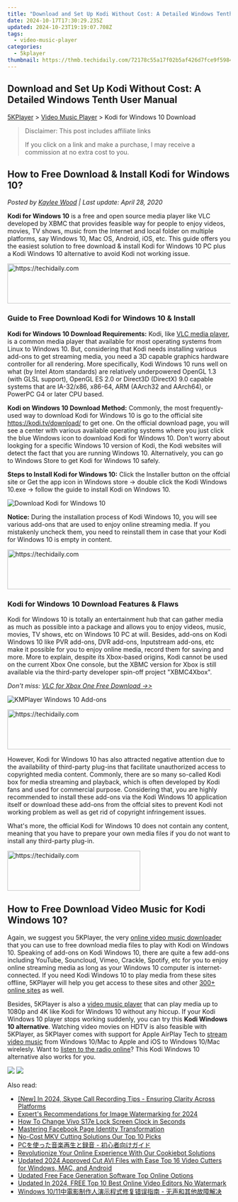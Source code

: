 ```yaml
---
title: "Download and Set Up Kodi Without Cost: A Detailed Windows Tenth User Manual"
date: 2024-10-17T17:30:29.235Z
updated: 2024-10-23T19:19:07.708Z
tags:
  - video-music-player
categories:
  - 5kplayer
thumbnail: https://thmb.techidaily.com/72178c55a17f02b5af426d7fce9f5984667c0f559291ba6b4b11d31fc14a8936.jpg
---
```


## Download and Set Up Kodi Without Cost: A Detailed Windows Tenth User Manual

[5KPlayer](https://tools.techidaily.com/5kplayer/products/) \> [Video Music Player](https://tools.techidaily.com/5kplayer/video-music-player/) \> Kodi for Windows 10 Download

>  Disclaimer: This post includes affiliate links
>
>  If you click on a link and make a purchase, I may receive a commission at no extra cost to you.
>

## How to Free Download & Install Kodi for Windows 10?

 _Posted by [Kaylee Wood](https://www.quora.com/profile/Amanda-Hu-21) | Last update: April 28, 2020_

**Kodi for Windows 10** is a free and open source media player like VLC developed by XBMC that provides feasible way for people to enjoy videos, movies, TV shows, music from the Internet and local folder on multiple platforms, say Windows 10, Mac OS, Android, iOS, etc. This guide offers you the easiest solution to free download & install Kodi for Windows 10 PC plus a Kodi Windows 10 alternative to avoid Kodi not working issue.

<!-- affiliate ads begin -->
<a href="https://ephamedtechinc.pxf.io/c/5597632/2126492/26400" target="_top" id="2126492">
  <img src="//a.impactradius-go.com/display-ad/26400-2126492" border="0" alt="https://techidaily.com" width="640" height="90"/>
</a>
<img height="0" width="0" src="https://ephamedtechinc.pxf.io/i/5597632/2126492/26400" style="position:absolute;visibility:hidden;" border="0" />
<!-- affiliate ads end -->

### Guide to Free Download Kodi for Windows 10 & Install

**Kodi for Windows 10 Download Requirements:** Kodi, like [VLC media player](https://tools.techidaily.com/5kplayer/video-music-player/), is a common media player that available for most operating systems from Linux to Windows 10\. But, considering that Kodi needs installing various add-ons to get streaming media, you need a 3D capable graphics hardware controller for all rendering. More specifically, Kodi Windows 10 runs well on what (by Intel Atom standards) are relatively underpowered OpenGL 1.3 (with GLSL support), OpenGL ES 2.0 or Direct3D (DirectX) 9.0 capable systems that are IA-32/x86, x86-64, ARM (AArch32 and AArch64), or PowerPC G4 or later CPU based. 

**Kodi on Windows 10 Download Method:** Commonly, the most frequently-used way to download Kodi for Windows 10 is go to the official site https://kodi.tv/download/ to get one. On the official download page, you will see a center with various available operating systems where you just click the blue Windows icon to download Kodi for Windows 10\. Don't worry about lookging for a specific Windows 10 version of Kodi, the Kodi websites will detect the fact that you are running Windows 10\. Alternatively, you can go to Windows Store to get Kodi for Windows 10 safely.

**Steps to Install Kodi for Windows 10:** Click the Installer button on the offcial site or Get the app icon in Windows store -> double click the Kodi Windows 10.exe -> follow the guide to install Kodi on Windows 10.

![Download Kodi for Windows 10](https://www.5kplayer.com/video-music-player/img/kodi-windows10-download.jpg) 

**Notice:** During the installation process of Kodi Windows 10, you will see various add-ons that are used to enjoy online streaming media. If you mistakenly uncheck them, you need to reinstall them in case that your Kodi for Windows 10 is empty in content.

<!-- affiliate ads begin -->
<a href="https://imp.i357552.net/c/5597632/1006793/11832" target="_top" id="1006793">
  <img src="//a.impactradius-go.com/display-ad/11832-1006793" border="0" alt="https://techidaily.com" width="728" height="90"/>
</a>
<img height="0" width="0" src="https://imp.i357552.net/i/5597632/1006793/11832" style="position:absolute;visibility:hidden;" border="0" />
<!-- affiliate ads end -->

### Kodi for Windows 10 Download Features & Flaws

Kodi for Windows 10 is totally an entertainment hub that can gather media as much as possible into a package and allows you to enjoy videos, music, movies, TV shows, etc on Windows 10 PC at will. Besides, add-ons on Kodi Windows 10 like PVR add-ons, DVR add-ons, Inputstream add-ons, etc make it possible for you to enjoy online media, record them for saving and more. More to explain, despite its Xbox-based origins, Kodi cannot be used on the current Xbox One console, but the XBMC version for Xbox is still available via the third-party developer spin-off project "XBMC4Xbox".

_Don't miss: [VLC for Xbox One Free Download ->>](https://tools.techidaily.com/5kplayer/video-music-player/)_

![KMPlayer Windows 10 Add-ons](https://www.5kplayer.com/video-music-player/img/kodi-windows10-addon.jpg)

<!-- affiliate ads begin -->
<a href="https://appsumo.8odi.net/c/5597632/2087390/7443" target="_top" id="2087390">
  <img src="//a.impactradius-go.com/display-ad/7443-2087390" border="0" alt="https://techidaily.com" width="728" height="90"/>
</a>
<img height="0" width="0" src="https://appsumo.8odi.net/i/5597632/2087390/7443" style="position:absolute;visibility:hidden;" border="0" />
<!-- affiliate ads end -->

However, Kodi for Windows 10 has also attracted negative attention due to the availability of third-party plug-ins that facilitate unauthorized access to copyrighted media content. Commonly, there are so many so-called Kodi box for media streaming and playback, which is often developed by Kodi fans and used for commercial purpose. Considering that, you are highly recommended to install these add-ons via the Kodi Windows 10 application itself or download these add-ons from the offcial sites to prevent Kodi not working problem as well as get rid of copyright infringement issues.

What's more, the official Kodi for Windows 10 does not contain any content, meaning that you have to prepare your own media files if you do not want to install any third-party plug-in.

<!-- affiliate ads begin -->
<a href="https://aligracehair.sjv.io/c/5597632/2087248/19272" target="_top" id="2087248">
  <img src="//a.impactradius-go.com/display-ad/19272-2087248" border="0" alt="https://techidaily.com" width="300" height="90"/>
</a>
<img height="0" width="0" src="https://aligracehair.sjv.io/i/5597632/2087248/19272" style="position:absolute;visibility:hidden;" border="0" />
<!-- affiliate ads end -->

## How to Free Download Video Music for Kodi Windows 10?

Again, we suggest you 5KPlayer, the very [online video music downloader](https://tools.techidaily.com/5kplayer/youtube-download/) that you can use to free download media files to play with Kodi on Windows 10\. Speaking of add-ons on Kodi Windows 10, there are quite a few add-ons including YouTube, Souncloud, Vimeo, Crackle, Spotify, etc for you to enjoy online streaming media as long as your Windows 10 computer is internet-connected. If you need Kodi Windows 10 to play media from these sites offline, 5KPlayer will help you get access to these sites and other [300+ online sites](https://tools.techidaily.com/5kplayer/youtube-download/) as well.

Besides, 5KPlayer is also a [video music player](https://tools.techidaily.com/5kplayer/video-music-player/) that can play media up to 1080p and 4K like Kodi for Windows 10 without any hiccup. If your Kodi Windows 10 player stops working suddenly, you can try this **Kodi Windows 10 alternative**. Watching video movies on HDTV is also feasible with 5KPlayer, as 5KPlayer comes with support for Apple AirPlay Tech to [stream video music](https://tools.techidaily.com/5kplayer/airplay/) from Windows 10/Mac to Apple and iOS to Windows 10/Mac wirelesly. Want to [listen to the radio online](https://tools.techidaily.com/5kplayer/video-music-player/)? This Kodi Windows 10 alternative also works for you. 

[![](https://www.5kplayer.com/video-music-player/../button/freedownwhitewin.png)](https://tools.techidaily.com/5kplayer/products/) [![](https://www.5kplayer.com/video-music-player/../button/freedownbackmac.png)](https://tools.techidaily.com/5kplayer/products/)

<ins class="adsbygoogle"
     style="display:block"
     data-ad-format="autorelaxed"
     data-ad-client="ca-pub-7571918770474297"
     data-ad-slot="1223367746"></ins>

<ins class="adsbygoogle"
     style="display:block"
     data-ad-client="ca-pub-7571918770474297"
     data-ad-slot="8358498916"
     data-ad-format="auto"
     data-full-width-responsive="true"></ins>

<span class="atpl-alsoreadstyle">Also read:</span>
<div><ul>
<li><a href="https://screen-sharing-recording.techidaily.com/new-in-2024-skype-call-recording-tips-ensuring-clarity-across-platforms/"><u>[New] In 2024, Skype Call Recording Tips - Ensuring Clarity Across Platforms</u></a></li>
<li><a href="https://fox-links.techidaily.com/experts-recommendations-for-image-watermarking-for-2024/"><u>Expert's Recommendations for Image Watermarking for 2024</u></a></li>
<li><a href="https://android-unlock.techidaily.com/how-to-change-vivo-s17e-lock-screen-clock-in-seconds-by-drfone-android/"><u>How To Change Vivo S17e Lock Screen Clock in Seconds</u></a></li>
<li><a href="https://facebook.techidaily.com/mastering-facebook-page-identity-transformation/"><u>Mastering Facebook Page Identity Transformation</u></a></li>
<li><a href="https://video-ai-editor.techidaily.com/no-cost-mkv-cutting-solutions-our-top-10-picks/"><u>No-Cost MKV Cutting Solutions Our Top 10 Picks</u></a></li>
<li><a href="https://tech-revival.techidaily.com/1726030231975-pc/"><u>PCを使った音楽再生と録音 - 初心者向けガイド</u></a></li>
<li><a href="https://data-safeguard.techidaily.com/revolutionize-your-online-experience-with-our-cookiebot-solutions/"><u>Revolutionize Your Online Experience With Our Cookiebot Solutions</u></a></li>
<li><a href="https://video-ai-editor.techidaily.com/updated-2024-approved-cut-avi-files-with-ease-top-16-video-cutters-for-windows-mac-and-android/"><u>Updated 2024 Approved Cut AVI Files with Ease Top 16 Video Cutters for Windows, MAC, and Android</u></a></li>
<li><a href="https://video-ai-editor.techidaily.com/updated-free-face-generation-software-top-online-options/"><u>Updated Free Face Generation Software Top Online Options</u></a></li>
<li><a href="https://video-ai-editor.techidaily.com/updated-in-2024-free-top-10-best-online-video-editors-no-watermark/"><u>Updated In 2024, FREE Top 10 Best Online Video Editors No Watermark</u></a></li>
<li><a href="https://some-knowledge.techidaily.com/1725289983751-windows-1011/"><u>Windows 10/11中電影制作人演示程式修复错误指南 - 无声和其他故障解决</u></a></li>
</ul></div>

